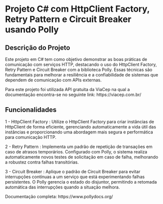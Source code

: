 # Projeto C# com HttpClient Factory, Retry Pattern e Circuit Breaker usando Polly

<h2>Descrição do Projeto</h2>
<p>Este projeto em C# tem como objetivo demonstrar as boas práticas de comunicação com serviços HTTP, destacando o uso do HttpClient Factory, Retry Pattern e Circuit Breaker com a biblioteca Polly. Essas técnicas são fundamentais para melhorar a resiliência e a confiabilidade de sistemas que dependem de comunicação com APIs externas.</p>
<p>Para este projeto foi utilizada API gratuita da ViaCep na qual a documentação encontra-se no seguinte link: https://viacep.com.br/</p>

<h2>Funcionalidades</h2>
<p>1 - HttpClient Factory : Utilize o HttpClient Factory para criar instâncias de HttpClient de forma eficiente, gerenciando automaticamente a vida útil das instâncias e proporcionando uma abordagem mais segura e performática para comunicação HTTP.</p>
<p>2 - Retry Pattern : Implementa um padrão de repetição de transações em caso de atrasos temporários. Configurado com Polly, o sistema realiza automaticamente novos testes de solicitação em caso de falha, melhorando a robustez contra falhas transitórias.</p>
<P>3 - Circuit Breaker : Aplique o padrão de Circuit Breaker para evitar interrupções contínuas a um serviço que está experimentando falhas persistentes. O Polly gerencia o estado do disjuntor, permitindo a retomada automática das interrupções quando a situação melhora.</P>
<p>Documentação completa: https://www.pollydocs.org/</p>

